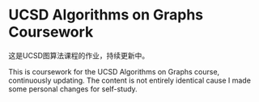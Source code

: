 # UCSD Algorithms on Graphs Coursework

这是UCSD图算法课程的作业，持续更新中。

This is coursework for the UCSD Algorithms on Graphs course, continuously updating. The  content is not entirely identical cause I made some personal changes for self-study.
